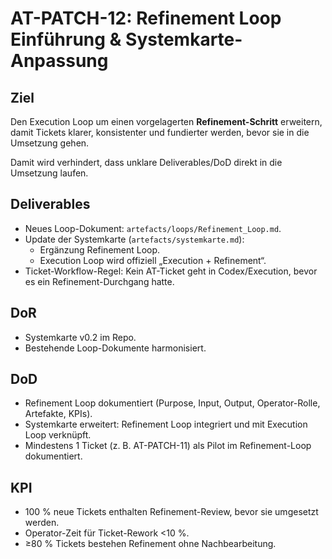 # AT-PATCH-12: Refinement Loop Einführung & Systemkarte-Anpassung

## Ziel

Den Execution Loop um einen vorgelagerten **Refinement-Schritt** erweitern, damit Tickets klarer, konsistenter und fundierter werden, bevor sie in die Umsetzung gehen.

Damit wird verhindert, dass unklare Deliverables/DoD direkt in die Umsetzung laufen.

## Deliverables

- Neues Loop-Dokument: `artefacts/loops/Refinement_Loop.md`.
- Update der Systemkarte (`artefacts/systemkarte.md`):
  - Ergänzung Refinement Loop.
  - Execution Loop wird offiziell „Execution + Refinement“.
- Ticket-Workflow-Regel: Kein AT-Ticket geht in Codex/Execution, bevor es ein Refinement-Durchgang hatte.

## DoR

- Systemkarte v0.2 im Repo.
- Bestehende Loop-Dokumente harmonisiert.

## DoD

- Refinement Loop dokumentiert (Purpose, Input, Output, Operator-Rolle, Artefakte, KPIs).
- Systemkarte erweitert: Refinement Loop integriert und mit Execution Loop verknüpft.
- Mindestens 1 Ticket (z. B. AT-PATCH-11) als Pilot im Refinement-Loop dokumentiert.

## KPI

- 100 % neue Tickets enthalten Refinement-Review, bevor sie umgesetzt werden.
- Operator-Zeit für Ticket-Rework <10 %.
- ≥80 % Tickets bestehen Refinement ohne Nachbearbeitung.
